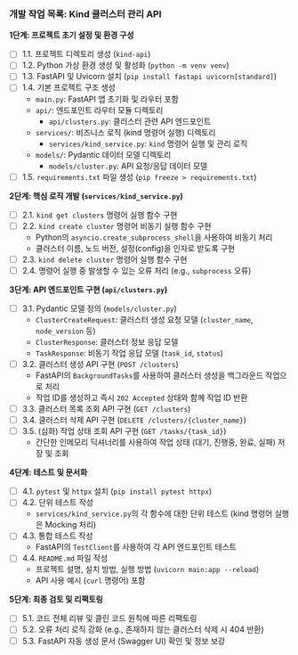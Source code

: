 ### 개발 작업 목록: Kind 클러스터 관리 API

**1단계: 프로젝트 초기 설정 및 환경 구성**

*   [ ] 1.1. 프로젝트 디렉토리 생성 (`kind-api`)
*   [ ] 1.2. Python 가상 환경 생성 및 활성화 (`python -m venv venv`)
*   [ ] 1.3. FastAPI 및 Uvicorn 설치 (`pip install fastapi uvicorn[standard]`)
*   [ ] 1.4. 기본 프로젝트 구조 생성
    *   `main.py`: FastAPI 앱 초기화 및 라우터 포함
    *   `api/`: 엔드포인트 라우터 모듈 디렉토리
        *   `api/clusters.py`: 클러스터 관련 API 엔드포인트
    *   `services/`: 비즈니스 로직 (kind 명령어 실행) 디렉토리
        *   `services/kind_service.py`: `kind` 명령어 실행 및 관리 로직
    *   `models/`: Pydantic 데이터 모델 디렉토리
        *   `models/cluster.py`: API 요청/응답 데이터 모델
*   [ ] 1.5. `requirements.txt` 파일 생성 (`pip freeze > requirements.txt`)

**2단계: 핵심 로직 개발 (`services/kind_service.py`)**

*   [ ] 2.1. `kind get clusters` 명령어 실행 함수 구현
*   [ ] 2.2. `kind create cluster` 명령어 비동기 실행 함수 구현
    *   Python의 `asyncio.create_subprocess_shell`을 사용하여 비동기 처리
    *   클러스터 이름, 노드 버전, 설정(config)을 인자로 받도록 구현
*   [ ] 2.3. `kind delete cluster` 명령어 실행 함수 구현
*   [ ] 2.4. 명령어 실행 중 발생할 수 있는 오류 처리 (e.g., `subprocess` 오류)

**3단계: API 엔드포인트 구현 (`api/clusters.py`)**

*   [ ] 3.1. Pydantic 모델 정의 (`models/cluster.py`)
    *   `ClusterCreateRequest`: 클러스터 생성 요청 모델 (`cluster_name`, `node_version` 등)
    *   `ClusterResponse`: 클러스터 정보 응답 모델
    *   `TaskResponse`: 비동기 작업 응답 모델 (`task_id`, `status`)
*   [ ] 3.2. 클러스터 생성 API 구현 (`POST /clusters`)
    *   FastAPI의 `BackgroundTasks`를 사용하여 클러스터 생성을 백그라운드 작업으로 처리
    *   작업 ID를 생성하고 즉시 `202 Accepted` 상태와 함께 작업 ID 반환
*   [ ] 3.3. 클러스터 목록 조회 API 구현 (`GET /clusters`)
*   [ ] 3.4. 클러스터 삭제 API 구현 (`DELETE /clusters/{cluster_name}`)
*   [ ] 3.5. (심화) 작업 상태 조회 API 구현 (`GET /tasks/{task_id}`)
    *   간단한 인메모리 딕셔너리를 사용하여 작업 상태 (대기, 진행중, 완료, 실패) 저장 및 조회

**4단계: 테스트 및 문서화**

*   [ ] 4.1. `pytest` 및 `httpx` 설치 (`pip install pytest httpx`)
*   [ ] 4.2. 단위 테스트 작성
    *   `services/kind_service.py`의 각 함수에 대한 단위 테스트 (kind 명령어 실행은 Mocking 처리)
*   [ ] 4.3. 통합 테스트 작성
    *   FastAPI의 `TestClient`를 사용하여 각 API 엔드포인트 테스트
*   [ ] 4.4. `README.md` 파일 작성
    *   프로젝트 설명, 설치 방법, 실행 방법 (`uvicorn main:app --reload`)
    *   API 사용 예시 (`curl` 명령어) 포함

**5단계: 최종 검토 및 리팩토링**

*   [ ] 5.1. 코드 전체 리뷰 및 클린 코드 원칙에 따른 리팩토링
*   [ ] 5.2. 오류 처리 로직 강화 (e.g., 존재하지 않는 클러스터 삭제 시 404 반환)
*   [ ] 5.3. FastAPI 자동 생성 문서 (Swagger UI) 확인 및 정보 보강
